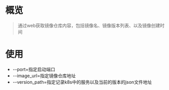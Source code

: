# 概览
>通过web获取镜像仓库内容，包括镜像名、镜像版本列表、以及镜像创建时间  
 
# 使用
- --port=指定启动端口
- --image_url=指定镜像仓库地址
- --version_path=指定记录k8s中的服务以及当前的版本的json文件地址
